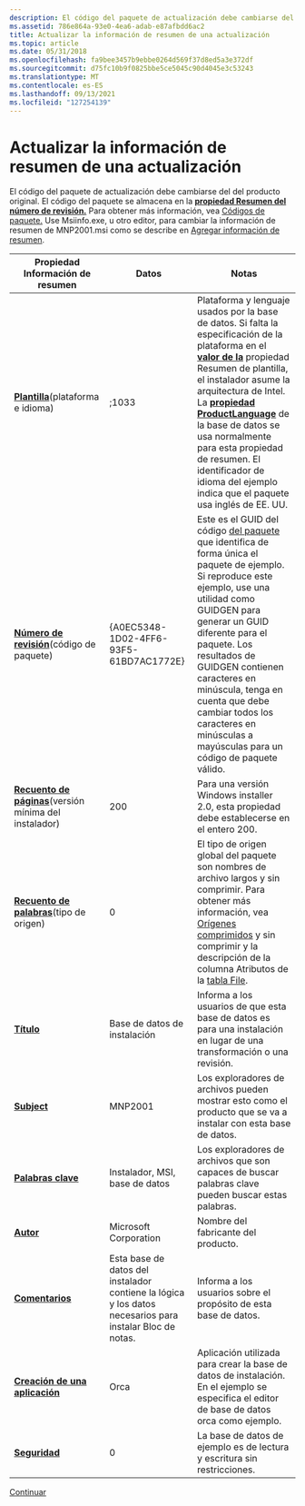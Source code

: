 ```yaml
---
description: El código del paquete de actualización debe cambiarse del del producto original.
ms.assetid: 786e864a-93e0-4ea6-adab-e87afbdd6ac2
title: Actualizar la información de resumen de una actualización
ms.topic: article
ms.date: 05/31/2018
ms.openlocfilehash: fa9bee3457b9ebbe0264d569f37d8ed5a3e372df
ms.sourcegitcommit: d75fc10b9f0825bbe5ce5045c90d4045e3c53243
ms.translationtype: MT
ms.contentlocale: es-ES
ms.lasthandoff: 09/13/2021
ms.locfileid: "127254139"
---
```

# <a name="updating-summary-information-for-an-upgrade"></a>Actualizar la información de resumen de una actualización

El código del paquete de actualización debe cambiarse del del producto original. El código del paquete se almacena en la [**propiedad Resumen del número de revisión.**](revision-number-summary.md) Para obtener más información, vea [Códigos de paquete.](package-codes.md) Use Msiinfo.exe, u otro editor, para cambiar la información de resumen de MNP2001.msi como se describe en [Agregar información de resumen](adding-summary-information.md).



| Propiedad Información de resumen                                                   | Datos                                                                             | Notas                                                                                                                                                                                                                                                                                                                                                                                                |
|--------------------------------------------------------------------------------|----------------------------------------------------------------------------------|------------------------------------------------------------------------------------------------------------------------------------------------------------------------------------------------------------------------------------------------------------------------------------------------------------------------------------------------------------------------------------------------------|
| [**Plantilla**](template-summary.md)(plataforma e idioma)<br/>         | ;1033                                                                            | Plataforma y lenguaje usados por la base de datos. Si falta la especificación de la plataforma en el [**valor de la**](template-summary.md) propiedad Resumen de plantilla, el instalador asume la arquitectura de Intel. La [**propiedad ProductLanguage**](productlanguage.md) de la base de datos se usa normalmente para esta propiedad de resumen. El identificador de idioma del ejemplo indica que el paquete usa inglés de EE. UU. |
| [**Número de revisión**](revision-number-summary.md)(código de paquete)<br/>    | {A0EC5348-1D02-4FF6-93F5-61BD7AC1772E}                                           | Este es el GUID del código [del paquete](guid.md) que identifica de forma única el paquete de ejemplo. Si reproduce este ejemplo, use una utilidad como GUIDGEN para generar un GUID diferente para el paquete. Los resultados de GUIDGEN contienen caracteres en minúscula, tenga en cuenta que debe cambiar todos los caracteres en minúsculas a mayúsculas para un código de paquete válido.                                                     |
| [**Recuento de páginas**](page-count-summary.md)(versión mínima del instalador)<br/> | 200                                                                              | Para una versión Windows installer 2.0, esta propiedad debe establecerse en el entero 200.                                                                                                                                                                                                                                                                                                         |
| [**Recuento de palabras**](word-count-summary.md)(tipo de origen)<br/>            | 0                                                                                | El tipo de origen global del paquete son nombres de archivo largos y sin comprimir. Para obtener más información, vea [Orígenes comprimidos](compressed-and-uncompressed-sources.md) y sin comprimir y la descripción de la columna Atributos de la [tabla File](file-table.md).                                                                                                                               |
| [**Título**](title-summary.md)                                                 | Base de datos de instalación                                                            | Informa a los usuarios de que esta base de datos es para una instalación en lugar de una transformación o una revisión.                                                                                                                                                                                                                                                                                                          |
| [**Subject**](subject-summary.md)                                             | MNP2001                                                                          | Los exploradores de archivos pueden mostrar esto como el producto que se va a instalar con esta base de datos.                                                                                                                                                                                                                                                                                                                    |
| [**Palabras clave**](keywords-summary.md)                                           | Instalador, MSI, base de datos                                                         | Los exploradores de archivos que son capaces de buscar palabras clave pueden buscar estas palabras.                                                                                                                                                                                                                                                                                                                      |
| [**Autor**](author-summary.md)                                               | Microsoft Corporation                                                            | Nombre del fabricante del producto.                                                                                                                                                                                                                                                                                                                                                                  |
| [**Comentarios**](comments-summary.md)                                           | Esta base de datos del instalador contiene la lógica y los datos necesarios para instalar Bloc de notas. | Informa a los usuarios sobre el propósito de esta base de datos.                                                                                                                                                                                                                                                                                                                                                    |
| [**Creación de una aplicación**](creating-application-summary.md)                   | Orca                                                                             | Aplicación utilizada para crear la base de datos de instalación. En el ejemplo se especifica el editor de base de datos orca como ejemplo.                                                                                                                                                                                                                                                                                   |
| [**Seguridad**](security-summary.md)                                           | 0                                                                                | La base de datos de ejemplo es de lectura y escritura sin restricciones.                                                                                                                                                                                                                                                                                                                                                      |



 

[Continuar](validating-an-installation-upgrade.md)

 

 




